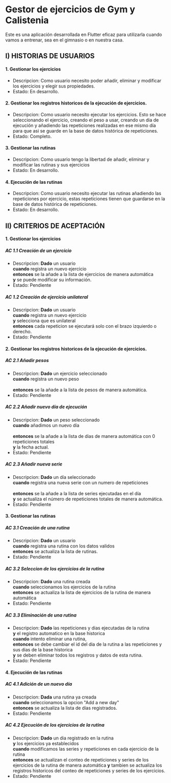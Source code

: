 # Gestor de ejercicios de Gym y Calistenia

Este es una aplicación desarrollada en Flutter eficaz para utilizarla cuando vamos a entrenar, sea en el gimnasio o en nuestra casa.

## I) HISTORIAS DE USUARIOS

#### 1. Gestionar los ejercicios
* Descripcion: Como usuario necesito poder añadir, eliminar y modificar los ejercicios y elegir sus propiedades.
* Estado: En desarrollo.

#### 2. Gestionar los registros historicos de la ejecución de ejercicios.
* Descripcion: Como usuario necesito ejecutar los ejercicios. 
Esto se hace seleccionando el ejercicio, creando el peso a usar, creando un dia de ejecución 
y añadiendo las repeticiones realizadas en ese mismo día para que asi se guarde en la base de datos histórica de repeticiones.
* Estado: Completo.

#### 3. Gestionar las rutinas
* Descripcion: Como usuario tengo la libertad de añadir, eliminar y modificar las rutinas y sus ejercicios
* Estado: En desarrollo.

#### 4. Ejecución de las rutinas
* Descripcion: Como usuario necesito ejecutar las rutinas añadiendo las repeticiones por ejercicio, estas repeticiones tienen que guardarse en la base de datos histórica de repeticiones.
* Estado: En desarrollo.


## II) CRITERIOS DE ACEPTACIÓN

#### 1. Gestionar los ejercicios

##### AC 1.1 Creación de un ejercicio
* Descripcion: **Dado** un usuario <br> 
**cuando** registra un nuevo ejercicio<br> 
**entonces** se la añade a la lista de ejercicios de manera automática<br> 
**y** se puede modificar su información.
* Estado: Pendiente

##### AC 1.2 Creación de ejercicio unilateral
* Descripcion: **Dado** un usuario <br> 
**cuando** registra un nuevo ejercicio<br> 
**y** selecciona que es unilateral<br> 
**entonces** cada repeticion se ejecutará solo con el brazo izquierdo o derecho.
* Estado: Pendiente

#### 2. Gestionar los registros historicos de la ejecución de ejercicios.

##### AC 2.1 Añadir pesos
* Descripcion: **Dado** un ejercicio seleccionado<br> 
**cuando** registra un nuevo peso<br>  
**entonces** se la añade a la lista de pesos de manera automática.<br> 
* Estado: Pendiente

##### AC 2.2 Añadir nuevo día de ejecución
* Descripcion: **Dado** un peso seleccionado<br> 
**cuando** añadimos un nuevo día<br>  
**entonces** se la añade a la lista de dias de manera automática con 0 repeticiones totales<br>
**y** la fecha actual. <br>
* Estado: Pendiente

##### AC 2.3 Añadir nueva serie
* Descripcion: **Dado** un día seleccionado<br> 
**cuando** registra una nueva serie con un numero de repeticiones <br>  
**entonces** se la añade a la lista de series ejecutadas en el día <br> 
**y** se actualiza el número de repeticiones totales de manera automática. <br> 
* Estado: Pendiente


#### 3. Gestionar las rutinas

##### AC 3.1 Creación de una rutina
* Descripcion: **Dado** un usuario <br> 
**cuando** registra una rutina con los datos validos<br> 
**entonces** se actualiza la lista de rutinas.
* Estado: Pendiente

##### AC 3.2 Seleccion de los ejercicios de la rutina
* Descripcion: **Dado** una rutina creada <br> 
**cuando** seleccionamos los ejercicios de la rutina<br> 
**entonces** se actualiza la lista de ejercicios de la rutina de manera automática
* Estado: Pendiente

##### AC 3.3 Eliminación de una rutina
* Descripcion: **Dado** las repeticiones y dias ejecutadas de la rutina <br> 
**y** el registro automatico en la base historica <br>
**cuando** intento eliminar una rutina,<br> 
**entonces** se debe cambiar el id del dia de la rutina a las repeticiones y sus dias de la base historica <br> 
**y** se deben eliminar todos los registros y datos de esta rutina.
* Estado: Pendiente


#### 4. Ejecución de las rutinas

##### AC 4.1 Adición de un nuevo día
* Descripcion: **Dada** una rutina ya creada <br> 
**cuando** seleccionamos la opcion "Add a new day"<br> 
**entonces** se actualiza la lista de días registrados.
* Estado: Pendiente

##### AC 4.2 Ejecución de los ejercicios de la rutina
* Descripcion: **Dado** un dia registrado en la rutina <br> 
**y** los ejercicios ya establecidos <br> 
**cuando** modificamos las series y repeticiones en cada ejercicio de la rutina<br> 
**entonces** se actualizan el conteo de repeticiones y series de los ejercicios de la rutina de manera automática
**y** tambien se actualiza los registros historicos del conteo de repeticiones y series de los ejercicios.<br> 
* Estado: Pendiente